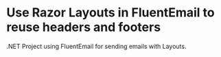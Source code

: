 # Use Razor Layouts in FluentEmail to reuse headers and footers 
.NET Project using FluentEmail for sending emails with Layouts.
